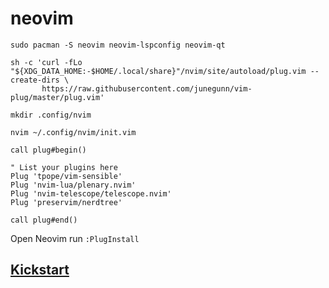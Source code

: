 # neovim

```
sudo pacman -S neovim neovim-lspconfig neovim-qt 
```
````
sh -c 'curl -fLo "${XDG_DATA_HOME:-$HOME/.local/share}"/nvim/site/autoload/plug.vim --create-dirs \
       https://raw.githubusercontent.com/junegunn/vim-plug/master/plug.vim'
````
````
mkdir .config/nvim
````
````
nvim ~/.config/nvim/init.vim
````
````
call plug#begin()

" List your plugins here
Plug 'tpope/vim-sensible'
Plug 'nvim-lua/plenary.nvim'
Plug 'nvim-telescope/telescope.nvim'
Plug 'preservim/nerdtree'

call plug#end()
````
Open Neovim
run `:PlugInstall`

## [Kickstart](https://github.com/nvim-lua/kickstart.nvim)
